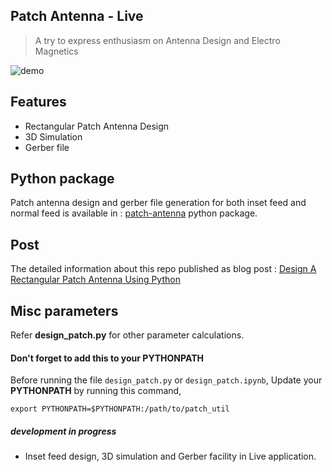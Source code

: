 ## Patch Antenna - Live

> A try to express enthusiasm on Antenna Design and Electro Magnetics

![demo](/resource/anim.gif)  



## Features

- Rectangular Patch Antenna Design
- 3D Simulation
- Gerber file


## Python package

Patch antenna design and gerber file generation for both inset feed and normal feed is available in : [patch-antenna](https://pypi.org/project/patch-antenna/)
python package.

## Post

The detailed information about this repo  published as blog post : [Design A Rectangular Patch Antenna Using Python](https://bhanuchander210.github.io/Design-A-Rectangular-Patch-Antenna-Using-Python/)


## Misc parameters

Refer **design_patch.py** for other parameter calculations.

#### Don't forget to add this to your PYTHONPATH

Before running the file `design_patch.py` or `design_patch.ipynb`, Update your **PYTHONPATH** by running this command,

```text
export PYTHONPATH=$PYTHONPATH:/path/to/patch_util
```


##### development in progress

- Inset feed design, 3D simulation and Gerber facility in Live application.
